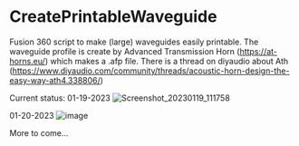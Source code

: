 # CreatePrintableWaveguide

Fusion 360 script to make (large) waveguides easily printable. The waveguide profile is create by Advanced Transmission Horn (https://at-horns.eu/) which makes a .afp file.
There is a thread on diyaudio about Ath (https://www.diyaudio.com/community/threads/acoustic-horn-design-the-easy-way-ath4.338806/)

Current status:
01-19-2023
![Screenshot_20230119_111758](https://user-images.githubusercontent.com/44003942/213574790-abd2473b-97b5-438c-bc57-b0de4a11ff13.png)

01-20-2023
![image](https://user-images.githubusercontent.com/44003942/213812553-c574785c-e9ea-44f2-af94-7911fdec15be.png)


More to come...
